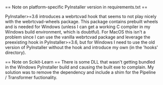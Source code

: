 == Note on platform-specific PyInstaller version in requirements.txt ==

PyInstaller>=3.6 introduces a webrtcvad hook that seems to not play nicely
with the webrtcvad-wheels package. This package contains prebuilt wheels
and is needed for Windows (unless I can get a working C compiler in my
Windows build environment, which is doubtful). For MacOS this isn't a
problem since I can use the vanilla webrtcvad package and leverage the
preexisting hook in PyInstaller>=3.6, but for Windows I need to use the
old version of PyInstaller without the hook and introduce my own (in the
'hooks' directory).

== Note on Scikit-Learn ==
There is some DLL that wasn't getting bundled in the Windows PyInstaller
build and causing the built exe to complain. My solution was to remove
the dependency and include a shim for the Pipeline / Transformer fuctionality.
